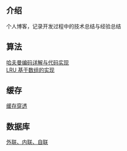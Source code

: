 ## 介绍
个人博客，记录开发过程中的技术总结与经验总结
## 算法
[哈夫曼编码详解与代码实现](/blogs/suanfa/HuffmanCode.md)  
[LRU 基于数组的实现](/blogs/suanfa/Lru.md)
## 缓存
[缓存穿透](/blogs/cache.md)
## 数据库
[外联、内联、自联](/blogs/database/join.md)